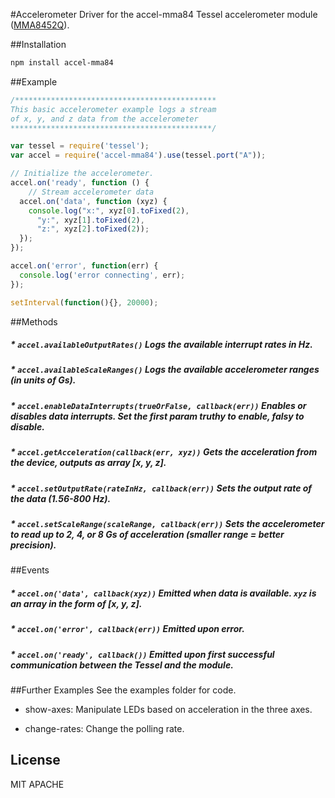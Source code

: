 #Accelerometer
Driver for the accel-mma84 Tessel accelerometer module ([MMA8452Q](http://www.freescale.com/files/sensors/doc/data_sheet/MMA8452Q.pdf)).

##Installation
```sh
npm install accel-mma84
```

##Example
```js
/*********************************************
This basic accelerometer example logs a stream
of x, y, and z data from the accelerometer
*********************************************/

var tessel = require('tessel');
var accel = require('accel-mma84').use(tessel.port("A"));

// Initialize the accelerometer.
accel.on('ready', function () {
	// Stream accelerometer data
  accel.on('data', function (xyz) {
    console.log("x:", xyz[0].toFixed(2),
      "y:", xyz[1].toFixed(2),
      "z:", xyz[2].toFixed(2));
  });
});

accel.on('error', function(err) {
  console.log('error connecting', err);
});

setInterval(function(){}, 20000);
```

##Methods

##### * `accel.availableOutputRates()` Logs the available interrupt rates in Hz.

##### * `accel.availableScaleRanges()` Logs the available accelerometer ranges (in units of Gs).

##### * `accel.enableDataInterrupts(trueOrFalse, callback(err))` Enables or disables data interrupts. Set the first param truthy to enable, falsy to disable.

##### * `accel.getAcceleration(callback(err, xyz))` Gets the acceleration from the device, outputs as array [x, y, z].

##### * `accel.setOutputRate(rateInHz, callback(err))` Sets the output rate of the data (1.56-800 Hz).

##### * `accel.setScaleRange(scaleRange, callback(err))` Sets the accelerometer to read up to 2, 4, or 8 Gs of acceleration (smaller range = better precision).

##Events

##### * `accel.on('data', callback(xyz))` Emitted when data is available. `xyz` is an array in the form of [x, y, z].

##### * `accel.on('error', callback(err))` Emitted upon error.

##### * `accel.on('ready', callback())` Emitted upon first successful communication between the Tessel and the module.

##Further Examples
See the examples folder for code.

* show-axes: Manipulate LEDs based on acceleration in the three axes.

* change-rates: Change the polling rate.

## License

MIT
APACHE
